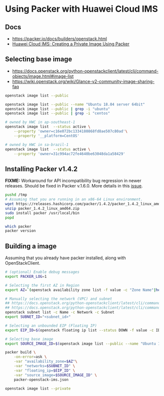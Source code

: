 # Using Packer with Huawei Cloud IMS


## Docs
* https://packer.io/docs/builders/openstack.html
* [Huawei Cloud IMS: Creating a Private Image Using Packer](https://support.huaweicloud.com/intl/en-us/bestpractice-ims/ims_bp_0031.html)

## Selecting base image

* https://docs.openstack.org/python-openstackclient/latest/cli/command-objects/image.html#image-list
* https://wiki.openstack.org/wiki/Glance-v2-community-image-sharing-faq

```bash
openstack image list --public

openstack image list --public --name "Ubuntu 18.04 server 64bit"
openstack image list --public | grep -i "ubuntu"
openstack image list --public | grep -i "centos"

# owned by HWC in ap-southeast-1
openstack image list  --status active \
    --property 'owner=c16e072bc1334180868fd8ae507c80ad'\
    --property '__platform=CentOS'

# owned by HWC in sa-brazil-1
openstack image list  --status active \
    --property 'owner=31c994ac72fe4640be63048da1a58429'
```

## Installing Packer v1.4.2

**FIXME:** Workaround for API incompatibility bug regression in newer releases. Should be fixed in Packer v.1.6.0. More details in this [issue](https://github.com/hashicorp/packer/issues/9190).

```bash
pushd /tmp
# Assuming that you are running in an x86-64 Linux environment.
wget https://releases.hashicorp.com/packer/1.4.2/packer_1.4.2_linux_amd64.zip
unzip packer_1.4.2_linux_amd64.zip
sudo install packer /usr/local/bin
popd

which packer
packer version
```

## Building a image

Assuming that you already have packer installed, along with OpenStackClient. 

```bash
# (optional) Enable debug messages
export PACKER_LOG=1

# Selecting the first AZ in Region
export AZ=`(openstack availability zone list -f value -c "Zone Name"|head -n 1)`

# Manually selecting the network (VPC) and subnet
## https://docs.openstack.org/python-openstackclient/latest/cli/command-objects/network.html#network-list
## https://docs.openstack.org/python-openstackclient/latest/cli/command-objects/subnet.html#subnet-list
openstack subnet list -c Name -c Network -c Subnet
export SUBNET_ID="<subnet_id>"

# Selecting an unbounded EIP (Floating IP)
export EIP_ID=$(openstack floating ip list --status DOWN -f value -c ID|head -n 1)

# Selecting base image
export SOURCE_IMAGE_ID=$(openstack image list --public --name "Ubuntu 18.04 server 64bit" -f value -c ID)

packer build \
    -on-error=ask \
    -var "availability_zone=$AZ"\
    -var "networks=$SUBNET_ID" \
    -var "floating_ip=$EIP_ID" \
    -var "source_image=$SOURCE_IMAGE_ID" \
    packer-openstack-ims.json

openstack image list --private
```
